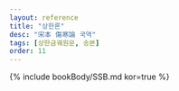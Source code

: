 ```yaml
---
layout: reference
title: "상한론"
desc: "宋本 傷寒論 국역"
tags: [상한금궤원문, 송본]
order: 11
---
```



{% include bookBody/SSB.md kor=true %}
